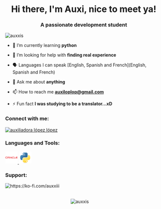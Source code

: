<h1 align="center">Hi there, I'm Auxi, nice to meet ya!</h1>
<h3 align="center">A passionate development student</h3>

<p align="left"> <img src="https://komarev.com/ghpvc/?username=auxxis&label=Profile%20views&color=0e75b6&style=flat" alt="auxxis" /> </p>

- 🌱 I’m currently learning **python**

- 🤝 I’m looking for help with **finding real experience**

- 🗣️ Languages I can speak [English, Spanish and French](English, Spanish and French)

- 💬 Ask me about **anything**

- 📫 How to reach me **auxiloplop@gmail.com**

- ⚡ Fun fact **I was studying to be a translator...xD**

<h3 align="left">Connect with me:</h3>
<p align="left">
<a href="https://linkedin.com/in/auxiliadora lópez lópez" target="blank"><img align="center" src="https://raw.githubusercontent.com/rahuldkjain/github-profile-readme-generator/master/src/images/icons/Social/linked-in-alt.svg" alt="auxiliadora lópez lópez" height="30" width="40" /></a>
</p>

<h3 align="left">Languages and Tools:</h3>
<p align="left"> <a href="https://www.oracle.com/" target="_blank" rel="noreferrer"> <img src="https://raw.githubusercontent.com/devicons/devicon/master/icons/oracle/oracle-original.svg" alt="oracle" width="40" height="40"/> </a> <a href="https://www.python.org" target="_blank" rel="noreferrer"> <img src="https://raw.githubusercontent.com/devicons/devicon/master/icons/python/python-original.svg" alt="python" width="40" height="40"/> </a> </p>

<h3 align="left">Support:</h3>
<p><a href="https://ko-fi.com/https://ko-fi.com/auxxiii"> <img align="left" src="https://cdn.ko-fi.com/cdn/kofi3.png?v=3" height="50" width="210" alt="https://ko-fi.com/auxxiii" /></a></p><br><br>

<p><img align="center" src="https://github-readme-stats.vercel.app/api/top-langs?username=auxxis&show_icons=true&locale=en&layout=compact" alt="auxxis" /></p>
